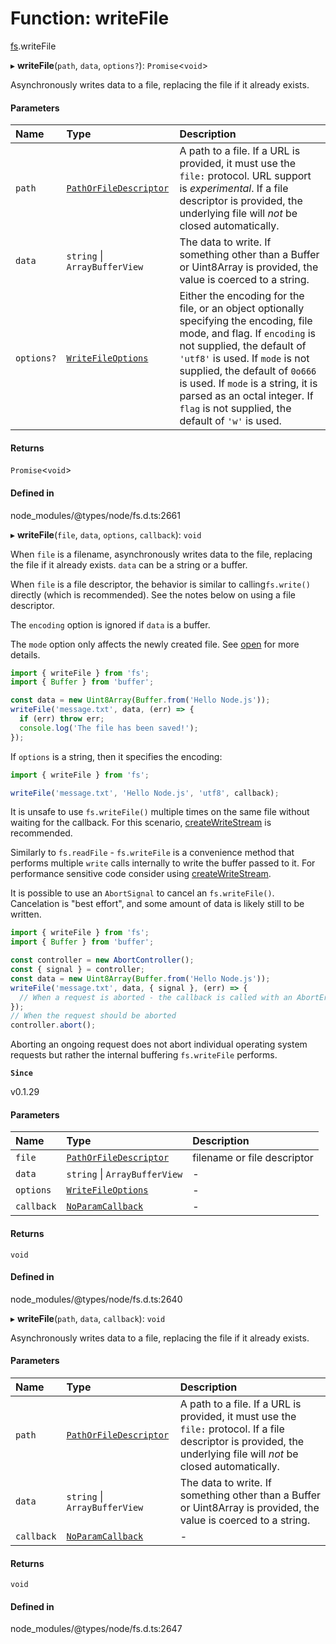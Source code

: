 # Function: writeFile

[fs](../modules/fs.md).writeFile

▸ **writeFile**(`path`, `data`, `options?`): `Promise`<`void`\>

Asynchronously writes data to a file, replacing the file if it already exists.

#### Parameters

| Name | Type | Description |
| :------ | :------ | :------ |
| `path` | [`PathOrFileDescriptor`](../types/fs.PathOrFileDescriptor.md) | A path to a file. If a URL is provided, it must use the `file:` protocol. URL support is _experimental_. If a file descriptor is provided, the underlying file will _not_ be closed automatically. |
| `data` | `string` \| `ArrayBufferView` | The data to write. If something other than a Buffer or Uint8Array is provided, the value is coerced to a string. |
| `options?` | [`WriteFileOptions`](../types/fs.WriteFileOptions.md) | Either the encoding for the file, or an object optionally specifying the encoding, file mode, and flag. If `encoding` is not supplied, the default of `'utf8'` is used. If `mode` is not supplied, the default of `0o666` is used. If `mode` is a string, it is parsed as an octal integer. If `flag` is not supplied, the default of `'w'` is used. |

#### Returns

`Promise`<`void`\>

#### Defined in

node_modules/@types/node/fs.d.ts:2661

▸ **writeFile**(`file`, `data`, `options`, `callback`): `void`

When `file` is a filename, asynchronously writes data to the file, replacing the
file if it already exists. `data` can be a string or a buffer.

When `file` is a file descriptor, the behavior is similar to calling`fs.write()` directly (which is recommended). See the notes below on using
a file descriptor.

The `encoding` option is ignored if `data` is a buffer.

The `mode` option only affects the newly created file. See [open](fs.open.md) for more details.

```js
import { writeFile } from 'fs';
import { Buffer } from 'buffer';

const data = new Uint8Array(Buffer.from('Hello Node.js'));
writeFile('message.txt', data, (err) => {
  if (err) throw err;
  console.log('The file has been saved!');
});
```

If `options` is a string, then it specifies the encoding:

```js
import { writeFile } from 'fs';

writeFile('message.txt', 'Hello Node.js', 'utf8', callback);
```

It is unsafe to use `fs.writeFile()` multiple times on the same file without
waiting for the callback. For this scenario, [createWriteStream](fs.createWriteStream.md) is
recommended.

Similarly to `fs.readFile` \- `fs.writeFile` is a convenience method that
performs multiple `write` calls internally to write the buffer passed to it.
For performance sensitive code consider using [createWriteStream](fs.createWriteStream.md).

It is possible to use an `AbortSignal` to cancel an `fs.writeFile()`.
Cancelation is "best effort", and some amount of data is likely still
to be written.

```js
import { writeFile } from 'fs';
import { Buffer } from 'buffer';

const controller = new AbortController();
const { signal } = controller;
const data = new Uint8Array(Buffer.from('Hello Node.js'));
writeFile('message.txt', data, { signal }, (err) => {
  // When a request is aborted - the callback is called with an AbortError
});
// When the request should be aborted
controller.abort();
```

Aborting an ongoing request does not abort individual operating
system requests but rather the internal buffering `fs.writeFile` performs.

**`Since`**

v0.1.29

#### Parameters

| Name | Type | Description |
| :------ | :------ | :------ |
| `file` | [`PathOrFileDescriptor`](../types/fs.PathOrFileDescriptor.md) | filename or file descriptor |
| `data` | `string` \| `ArrayBufferView` | - |
| `options` | [`WriteFileOptions`](../types/fs.WriteFileOptions.md) | - |
| `callback` | [`NoParamCallback`](../types/fs.NoParamCallback.md) | - |

#### Returns

`void`

#### Defined in

node_modules/@types/node/fs.d.ts:2640

▸ **writeFile**(`path`, `data`, `callback`): `void`

Asynchronously writes data to a file, replacing the file if it already exists.

#### Parameters

| Name | Type | Description |
| :------ | :------ | :------ |
| `path` | [`PathOrFileDescriptor`](../types/fs.PathOrFileDescriptor.md) | A path to a file. If a URL is provided, it must use the `file:` protocol. If a file descriptor is provided, the underlying file will _not_ be closed automatically. |
| `data` | `string` \| `ArrayBufferView` | The data to write. If something other than a Buffer or Uint8Array is provided, the value is coerced to a string. |
| `callback` | [`NoParamCallback`](../types/fs.NoParamCallback.md) | - |

#### Returns

`void`

#### Defined in

node_modules/@types/node/fs.d.ts:2647
